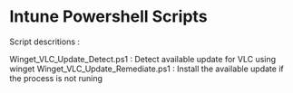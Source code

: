 # Intune Powershell Scripts

Script descritions :

  Winget_VLC_Update_Detect.ps1 : Detect available update for VLC using winget
  Winget_VLC_Update_Remediate.ps1 : Install the available update if the process is not runing

